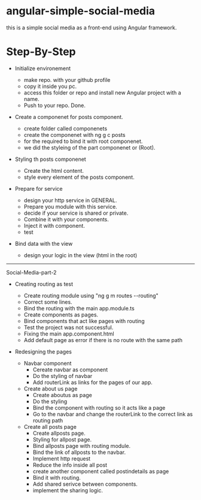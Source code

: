 # angular-simple-social-media
this is a simple social media as a front-end using Angular framework.

# Step-By-Step

- Initialize environement
	- make repo. with your github profile
	- copy it inside you pc.
	- access this folder or repo and install new Angular project with a name.
	- Push to your repo. Done.
- Create a componenet for posts component.
	- create folder called componenets
	- create the componenet with ng g c posts
	- for the required to bind it with root componenet.
	- we did the styleing of the part componenet or (Root).
- Styling th posts componenet
	- Create the html content.
	- style every element of the posts component.

- Prepare for service
	- design your http service in GENERAL.
	- Prepare you module with this service.
	- decide if your service is shared or private.
	- Combine it with your components.
	- Inject it with component.
	- test
- Bind data with the view
	- design your logic in the view (html in the root)

---

Social-Media-part-2

- Creating routing as test
	- Create routing module using "ng g m routes --routing"
	- Correct some lines.
	- Bind the routing with the main app.module.ts
	- Create components as pages.
	- Bind components that act like pages with routing 
	- Test the project was not successful.
	- Fixing the main app.component.html
	- Add default page as error if there is no route with the same path

- Redesigning the pages
	- Navbar component
		- Cereate navbar as component
		- Do the styling of navbar
		- Add routerLink as links for the pages of our app.
	- Create about us page
		- Create aboutus as page
		- Do the styling
		- Bind the component with routing so it acts like a page
		- Go to the navbar and change the routerLink to the correct link as routing path
	- Create all posts page
		- Create allposts page.
		- Styling for allpost page.
		- Bind allposts page with routing module.
		- Bind the link of allposts to the navbar.
		- Implement http request
		- Reduce the info inside all post
		- create another component called postindetails as page
		- Bind it with routing.
		- Add shared serivce between components.
		- implement the sharing logic.
